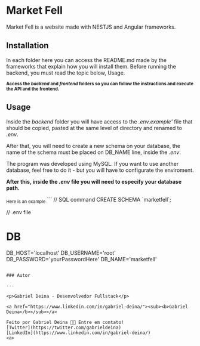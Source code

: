 <h1>Market Fell</h1>

<p>Market Fell is a website made with NESTJS and Angular frameworks.</p>

<h2>Installation</h2>
<p>In each folder here you can access the README.md made by the frameworks that explain how you will install them. Before running the backend, you must read the topic below, Usage.</p>
<b><sub>Access the <i>backend</i> and <i>frontend</i> folders so you can follow the instructions and execute the API and the frontend.</sub></b>

<h2>Usage</h2>
<p>Inside the <i>backend</i> folder you will have access to the <i>.env.example'</i> file that should be copied, pasted at the same level of directory and renamed to <i>.env</i>.</p>
<p>After that, you will need to create a new schema on your database, the name of the schema must be placed on DB_NAME line, inside the <i>.env</i>.</p>

<p>The program was developed using MySQL. If you want to use another database, feel free to do it - but you will have to configurate the enviroment.</p>

<p><b>After this, inside the <i>.env</i> file you will need to especify your database path.</b></p>
<sub>Here is an example</sub>
```
// SQL command
CREATE SCHEMA `marketfell`;

// .env file
# DB
DB_HOST='localhost'
DB_USERNAME='root'
DB_PASSWORD='yourPasswordHere'
DB_NAME='marketfell'
```

### Autor

---

<p>Gabriel Deina - Desenvolvedor Fullstack</p>

<a href="https://www.linkedin.com/in/gabriel-deina/"><sub><b>Gabriel Deina</b></sub></a>

Feito por Gabriel Deina 👋🏽 Entre em contato!
[Twitter](https://twitter.com/gabrieldeina)
[LinkedIn](https://www.linkedin.com/in/gabriel-deina/)
<a>
